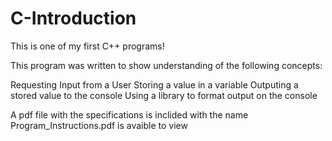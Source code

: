 # C-Introduction
This is one of my first C++ programs!

This program was written to show understanding of the following concepts:

Requesting Input from a User
Storing a value in a variable
Outputing a stored value to the console
Using a library to format output on the console

A pdf file with the specifications is inclided with the name Program_Instructions.pdf is avaible to view


